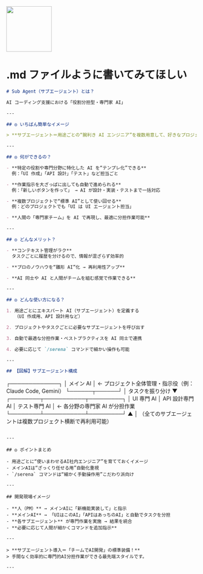 <img src="https://r2cdn.perplexity.ai/pplx-full-logo-primary-dark%402x.png" class="logo" width="120"/>

# .md ファイルように書いてみてほしい

```markdown
# Sub Agent（サブエージェント）とは？

AI コーディング支援における「役割分担型・専門家 AI」

---

## ◎ いちばん簡単なイメージ

> **サブエージェント＝用途ごとの“腕利き AI エンジニア”を複数用意して、好きなプロジェクトやタスクで何度も再利用できる仕組み**

---

## ◎ 何ができるの？

- **特定の役割や専門分野に特化した AI を“テンプレ化”できる**  
  例：「UI 作成」「API 設計」「テスト」など担当ごと

- **作業指示を大ざっぱに出しても自動で進められる**  
  例：「新しいボタンを作って」 → AI が設計・実装・テストまで一括対応

- **複数プロジェクトで“標準 AI”として使い回せる**  
  例：どのプロジェクトでも「UI は UI エージェント担当」

- **人間の「専門家チーム」を AI で再現し、最適に分担作業可能**

---

## ◎ どんなメリット？

- **コンテキスト管理がラク**  
  タスクごとに履歴を分けるので、情報が混ざらず効率的

- **プロのノウハウを“雛形 AI”化 → 再利用性アップ**

- **AI 同士や AI と人間がチームを組む感覚で作業できる**

---

## ◎ どんな使い方になる？

1. 用途ごとにエキスパート AI（サブエージェント）を定義する  
   （UI 作成用、API 設計用など）

2. プロジェクトやタスクごとに必要なサブエージェントを呼び出す

3. 自動で最適な分担作業・ベストプラクティスを AI 同士で連携

4. 必要に応じて `/serena` コマンドで細かい操作も可能

---

## 【図解】サブエージェント構成
```

┌─────────────┐
│ メイン AI │ ← プロジェクト全体管理・指示役（例：Claude Code, Gemini）
└──────┬──────┘
│ タスクを振り分け
▼
┌────────┬───────────┬─────────┐
│ UI 専門 AI │ API 設計専門 AI │ テスト専門 AI │ ← 各分野の専門家 AI が分担作業
└────────┴───────────┴─────────┘
▲
│
（全てのサブエージェントは複数プロジェクト横断で再利用可能）

```

---

## ◎ ポイントまとめ

- 用途ごとに“使いまわせるAI社内エンジニア”を育てておくイメージ
- メインAIは“ざっくり任せる用”自動化重視
- `/serena` コマンドは“細かく手動操作用”こだわり派向け

---

## 開発現場イメージ

- **人（PM）** → メインAIに「新機能実装して」と指示
- **メインAI** → 「UIはこのAI」「APIはあっちのAI」と自動でタスクを分担
- **各サブエージェント** が専門作業を実施 → 結果を統合
- **必要に応じて人間が細かくコマンドを追加指示**

---

> **サブエージェント導入＝「チームでAI開発」の標準装備！**
> 手間なく効率的に専門的AI分担作業ができる最先端スタイルです。

---

```
